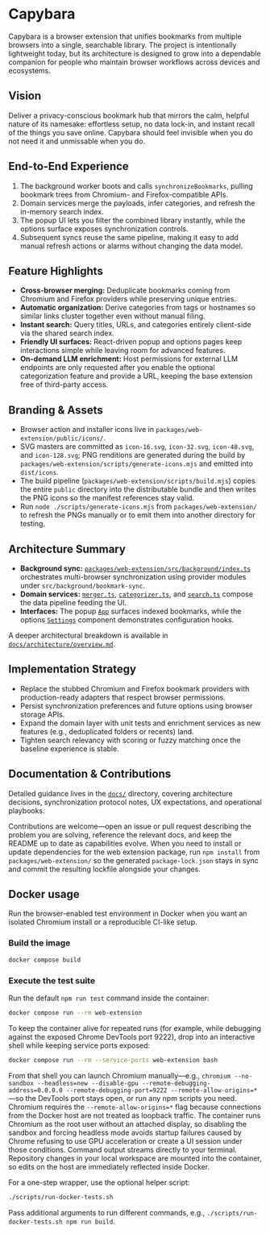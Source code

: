 # Capybara

Capybara is a browser extension that unifies bookmarks from multiple browsers into a single, searchable library. The project is intentionally lightweight today, but its architecture is designed to grow into a dependable companion for people who maintain browser workflows across devices and ecosystems.

## Vision

Deliver a privacy-conscious bookmark hub that mirrors the calm, helpful nature of its namesake: effortless setup, no data lock-in, and instant recall of the things you save online. Capybara should feel invisible when you do not need it and unmissable when you do.

## End-to-End Experience

1. The background worker boots and calls `synchronizeBookmarks`, pulling bookmark trees from Chromium- and Firefox-compatible APIs.
2. Domain services merge the payloads, infer categories, and refresh the in-memory search index.
3. The popup UI lets you filter the combined library instantly, while the options surface exposes synchronization controls.
4. Subsequent syncs reuse the same pipeline, making it easy to add manual refresh actions or alarms without changing the data model.

## Feature Highlights

- **Cross-browser merging:** Deduplicate bookmarks coming from Chromium and Firefox providers while preserving unique entries.
- **Automatic organization:** Derive categories from tags or hostnames so similar links cluster together even without manual filing.
- **Instant search:** Query titles, URLs, and categories entirely client-side via the shared search index.
- **Friendly UI surfaces:** React-driven popup and options pages keep interactions simple while leaving room for advanced features.
- **On-demand LLM enrichment:** Host permissions for external LLM endpoints are only requested after you enable the optional categorization feature and provide a URL, keeping the base extension free of third-party access.

## Branding & Assets

- Browser action and installer icons live in `packages/web-extension/public/icons/`.
- SVG masters are committed as `icon-16.svg`, `icon-32.svg`, `icon-48.svg`, and `icon-128.svg`; PNG renditions are generated during the build by `packages/web-extension/scripts/generate-icons.mjs` and emitted into `dist/icons`.
- The build pipeline (`packages/web-extension/scripts/build.mjs`) copies the entire `public` directory into the distributable bundle and then writes the PNG icons so the manifest references stay valid.
- Run `node ./scripts/generate-icons.mjs` from `packages/web-extension/` to refresh the PNGs manually or to emit them into another directory for testing.

## Architecture Summary

- **Background sync:** [`packages/web-extension/src/background/index.ts`](packages/web-extension/src/background/index.ts) orchestrates multi-browser synchronization using provider modules under `src/background/bookmark-sync`.
- **Domain services:** [`merger.ts`](packages/web-extension/src/domain/services/merger.ts), [`categorizer.ts`](packages/web-extension/src/domain/services/categorizer.ts), and [`search.ts`](packages/web-extension/src/domain/services/search.ts) compose the data pipeline feeding the UI.
- **Interfaces:** The popup [`App`](packages/web-extension/src/popup/App.tsx) surfaces indexed bookmarks, while the options [`Settings`](packages/web-extension/src/options/settings.tsx) component demonstrates configuration hooks.

A deeper architectural breakdown is available in [`docs/architecture/overview.md`](docs/architecture/overview.md).

## Implementation Strategy

- Replace the stubbed Chromium and Firefox bookmark providers with production-ready adapters that respect browser permissions.
- Persist synchronization preferences and future options using browser storage APIs.
- Expand the domain layer with unit tests and enrichment services as new features (e.g., deduplicated folders or recents) land.
- Tighten search relevancy with scoring or fuzzy matching once the baseline experience is stable.

## Documentation & Contributions

Detailed guidance lives in the [`docs/`](docs/README.md) directory, covering architecture decisions, synchronization protocol notes, UX expectations, and operational playbooks.

Contributions are welcome—open an issue or pull request describing the problem you are solving, reference the relevant docs, and keep the README up to date as capabilities evolve. When you need to install or update dependencies for the web extension package, run `npm install` from `packages/web-extension/` so the generated `package-lock.json` stays in sync and commit the resulting lockfile alongside your changes.

## Docker usage

Run the browser-enabled test environment in Docker when you want an isolated Chromium install or a reproducible CI-like setup.

### Build the image

```bash
docker compose build
```

### Execute the test suite

Run the default `npm run test` command inside the container:

```bash
docker compose run --rm web-extension
```

To keep the container alive for repeated runs (for example, while debugging against the exposed Chrome DevTools port 9222), drop into an interactive shell while keeping service ports exposed:

```bash
docker compose run --rm --service-ports web-extension bash
```

From that shell you can launch Chromium manually—e.g., `chromium --no-sandbox --headless=new --disable-gpu --remote-debugging-address=0.0.0.0 --remote-debugging-port=9222 --remote-allow-origins=*`—so the DevTools port stays open, or run any npm scripts you need. Chromium requires the `--remote-allow-origins=*` flag because connections from the Docker host are not treated as loopback traffic. The container runs Chromium as the root user without an attached display, so disabling the sandbox and forcing headless mode avoids startup failures caused by Chrome refusing to use GPU acceleration or create a UI session under those conditions. Command output streams directly to your terminal. Repository changes in your local workspace are mounted into the container, so edits on the host are immediately reflected inside Docker.

For a one-step wrapper, use the optional helper script:

```bash
./scripts/run-docker-tests.sh
```

Pass additional arguments to run different commands, e.g., `./scripts/run-docker-tests.sh npm run build`.

